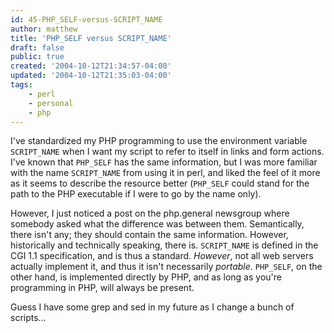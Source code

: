 ```yaml
---
id: 45-PHP_SELF-versus-SCRIPT_NAME
author: matthew
title: 'PHP_SELF versus SCRIPT_NAME'
draft: false
public: true
created: '2004-10-12T21:34:57-04:00'
updated: '2004-10-12T21:35:03-04:00'
tags:
    - perl
    - personal
    - php
---
```

I've standardized my PHP programming to use the environment variable
`SCRIPT_NAME` when I want my script to refer to itself in links and form
actions. I've known that `PHP_SELF` has the same information, but I was more
familiar with the name `SCRIPT_NAME` from using it in perl, and liked the feel
of it more as it seems to describe the resource better (`PHP_SELF` could stand
for the path to the PHP executable if I were to go by the name only).

However, I just noticed a post on the php.general newsgroup where somebody asked
what the difference was between them. Semantically, there isn't any; they should
contain the same information. However, historically and technically speaking,
there is. `SCRIPT_NAME` is defined in the CGI 1.1 specification, and is thus a
standard. *However*, not all web servers actually implement it, and thus it
isn't necessarily *portable*. `PHP_SELF`, on the other hand, is implemented
directly by PHP, and as long as you're programming in PHP, will always be
present.

Guess I have some grep and sed in my future as I change a bunch of scripts…
